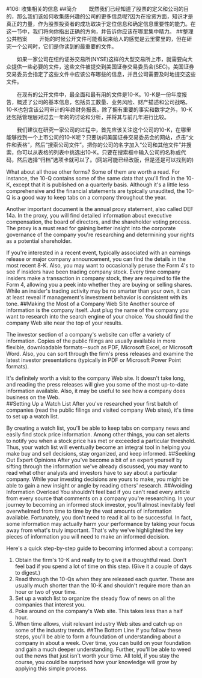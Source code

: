 #106: 收集相关的信息
##简介
　　既然我们已经知道了股票的定义和公司的目的，那么我们该如何收集感兴趣的公司的更多信息呢?因为在投资方面，知识才是真正的力量，作为股票投资者的成功取决于定位信息和确定信息重要性的能力。在这一节中，我们将向你指出正确的方向，并告诉你应该在哪里集中精力。
##整理公共档案
　　开始的时候公开文件可能看起来给人的感觉是云里雾里的，但在研究一个公司时，它们是你读到的最重要的文件。

　　如果一家公司在纽约证券交易所(NYSE)这样的大型交易所上市，就需要向大众提供一些必要的文件，这些文件被提交到美国证券交易委员会(SEC)。美国证券交易委员会指定了这些文件中应该公布哪些的信息，并且公司需要及时地提交这些文件。

　　在现有的公开文件中，最全面和最有用的文件是10-K。10-K是一份年度报告，概述了公司的基本信息，包括员工数量、业务风险、财产描述和公司战略。10-K也包含该公司审计的年终财务报表。除了拥有重要的事实和数字之外，10-K还包括管理层对过去一年的的讨论和分析，并将其与前几年进行比较。

　　我们建议在研究一家公司的过程中，首先应该关注这个公司的10-K，在哪里能够找到一个上市公司的10-K呢？只要访问美国证券交易委员会的网站，点击“文件和表格”，然后“搜索公司文件”。把你的公司的名字加入“公司和其他文件”并搜索，你可以从表格的列表中挑选出10-K。只要在搜索框中输入公司的名称或代码，然后选择“归档”选项卡就可以了。(网站可能已经改版，但是还是可以找到的)

What about all those other forms? Some of them are worth a read. For instance, the 10-Q contains some of the same data that you'll find in the 10-K, except that it is published on a quarterly basis. Although it's a little less comprehensive and the financial statements are typically unaudited, the 10-Q is a good way to keep tabs on a company throughout the year.



Another important document is the annual proxy statement, also called DEF 14a. In the proxy, you will find detailed 
information about executive compensation, the board of directors, and the shareholder voting process. The proxy is a 
must read for gaining better insight into the corporate governance of the company you're researching and determining 
your rights as a potential shareholder.

If you're interested in a recent event, typically associated with an earnings release or major company announcement, 
you can find the details in the most recent 8-K. Also, you may want to occasionally peruse the Form 4's to see if 
insiders have been trading company stock. Every time company insiders make a transaction in company stock, they are 
required to file the Form 4, allowing you a peek into whether they are buying or selling shares. While an insider's 
trading activity may be no smarter than your own, it can at least reveal if management's investment behavior is 
consistent with its tone. 
##Making the Most of a Company Web Site
Another source of information is the company itself. Just plug the name of the company you want to research into the 
search engine of your choice. You should find the company Web site near the top of your results.

The investor section of a company's website can offer a variety of information. Copies of the public filings are 
usually available in more flexible, downloadable formats--such as PDF, Microsoft Excel, or Microsoft Word. Also, 
you can sort through the firm's press releases and examine the latest investor presentations (typically in PDF or 
Microsoft Power Point formats).

It's definitely worth a visit to the company Web site. It doesn't take long, and reading the press releases will 
give you some of the most up-to-date information available. Also, it may be useful to see how a company does business 
on the Web.  
##Setting Up a Watch List
After you've researched your first batch of companies (read the public filings and visited company Web sites), 
it's time to set up a watch list.

By creating a watch list, you'll be able to keep tabs on company news and easily find stock price information. 
Among other things, you can set alerts to notify you when a stock price has met or exceeded a particular threshold. 
Thus, your watch list will eventually become an integral tool in helping you make buy and sell decisions, stay 
organized, and keep informed.
##Seeking Out Expert Opinions
After you've become a bit of an expert yourself by sifting through the information we've already discussed, you 
may want to read what other analysts and investors have to say about a particular company. While your investing 
decisions are yours to make, you might be able to gain a new insight or angle by reading others' research. 
##Avoiding Information Overload
You shouldn't feel bad if you can't read every article from every source that comments on a company you're researching. In 
your journey to becoming an informed stock investor, you'll almost inevitably feel overwhelmed from time to time by the 
vast amounts of information available. Fortunately, you don't need to read it all to be successful. In fact, some 
information may actually harm your performance by taking your focus away from what's truly important. That's why 
we've highlighted the key pieces of information you will need to make an informed decision.

Here's a quick step-by-step guide to becoming informed about a company:
1. Obtain the firm's 10-K and really try to give it a thoughtful read. Don't feel bad if you spend a lot of time on 
this step. (Give it a couple of days to digest.)
2. Read through the 10-Qs when they are released each quarter. These are usually much shorter than the 10-K and 
shouldn't require more than an hour or two of your time.
3. Set up a watch list to organize the steady flow of news on all the companies that interest you.
4. Poke around on the company's Web site. This takes less than a half hour.
5. When time allows, visit relevant industry Web sites and catch up on  some of the industry trends.
##The Bottom Line
If you follow these steps, you'll be able to form a foundation of understanding about a company in about a week. Over 
time, you can build on your foundation and gain a much deeper understanding. Further, you'll be able to weed out the 
news that just isn't worth your time. All told, if you stay the course, you could be surprised how your knowledge will 
grow by applying this simple process.
